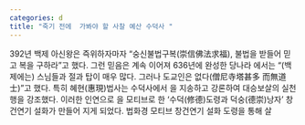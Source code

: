 ```yaml
---
categories: d
title: "죽기 전에  가봐야 할 사찰 예산 수덕사 "
---
```

392년 백제 아신왕은 즉위하자마자 “숭신불법구복(崇信佛法求福), 불법을 받들어 믿고 복을 구하라”고 했다. 그런 믿음은 계속 이어져 636년에 완성한 당나라 에서는 “(백제에는) 스님들과 절과 탑이 매우 많다. 그러나 도교인은 없다(僧尼寺塔甚多 而無道士)”고 했다. 특히 혜현(惠現)법사는 수덕사에서 을 지송하고 강론하여 대승보살의 실천행을 강조했다. 이러한 인연으로 을 모티브로 한 ‘수덕(修德)도령과 덕숭(德崇)낭자’ 창건연기 설화가 만들어 지게 되었다. 법화경 모티브 창건연기 설화 도령을 통해 살
